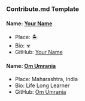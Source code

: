 ### Contribute.md Template

#### Name: [Your Name](https://github.com/user-name/)
- Place: 🏝
- Bio: ☣
- GitHub: [Your Name](https://github.com/user-name/)


#### Name: [Om Umrania](https://github.com/om-umrania/)
- Place: Maharashtra, India
- Bio: Life Long Learner
- GitHub: [Om Umrania](https://github.com/om-umrania/)
